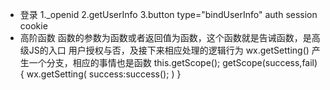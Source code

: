 - 登录
 1._openid
 2.getUserInfo
 3.button
 type="bindUserInfo"
 auth session cookie
 - 高阶函数
 函数的参数为函数或者返回值为函数，这个函数就是告诫函数，是高级JS的入口
 用户授权与否，及接下来相应处理的逻辑行为
 wx.getSetting() 产生一个分支，相应的事情也是函数
 this.getScope();
 getScope(success,fail){
   wx.getSetting(
     success:success();
   )
 }